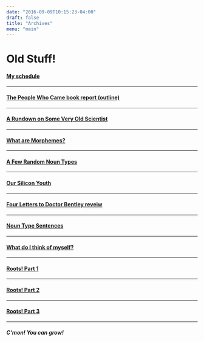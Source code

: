 ```yaml
---
date: "2016-09-09T10:15:23-04:00"
draft: false
title: "Archives"
menu: "main"
---
```

# Old Stuff!

#### [My schedule](/scedy)
---
#### [The People Who Came book report (outline)](/pwc)
---
#### [A Rundown on Some Very Old Scientist](/post/fourth/)
---
#### [What are Morphemes?](/post/fifth/)
---
#### [A Few Random Noun Types](/post/first/)
---
#### [Our Silicon Youth](/post/third/)
---
#### [Four Letters to Doctor Bentley reveiw](/post/second/)
---
#### [Noun Type Sentences](/post/nounsen/)
---
#### [What do I think of myself?](/post/selfevalution/)
---
#### [Roots! Part 1](/post/part1/)
---
#### [Roots! Part 2](/post/part2/)
---
#### [Roots! Part 3](/post/part3/)
---
##### C'mon! You can grow!
